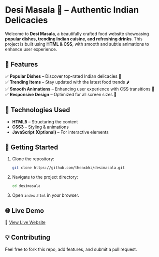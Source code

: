 # **Desi Masala 🍛 – Authentic Indian Delicacies**  

Welcome to **Desi Masala**, a beautifully crafted food website showcasing **popular dishes, trending Indian cuisine, and refreshing drinks**. This project is built using **HTML & CSS**, with smooth and subtle animations to enhance user experience.  

## **🌟 Features**  
✅ **Popular Dishes** – Discover top-rated Indian delicacies 🍲  
✅ **Trending Items** – Stay updated with the latest food trends 🌶️  
✅ **Smooth Animations** – Enhancing user experience with CSS transitions 🎨  
✅ **Responsive Design** – Optimized for all screen sizes 📱  

## **📂 Technologies Used**  
- **HTML5** – Structuring the content  
- **CSS3** – Styling & animations  
- **JavaScript (Optional)** – For interactive elements  

## **🚀 Getting Started**  
1. Clone the repository:  
   ```sh
   git clone https://github.com/theaxbhi/desimasala.git
   ```
2. Navigate to the project directory:  
   ```sh
   cd desimasala
   ```
3. Open `index.html` in your browser.  
 

## **🌐 Live Demo**  
🔗 [View Live Website](https://your-vercel-link.vercel.app)  

## **💡 Contributing**  
Feel free to fork this repo, add features, and submit a pull request.  
